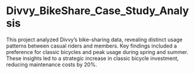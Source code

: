 # Divvy_BikeShare_Case_Study_Analysis
This project analyzed Divvy’s bike-sharing data, revealing distinct usage patterns between casual riders and members. Key findings included a preference for classic bicycles and peak usage during spring and summer. These insights led to a strategic increase in classic bicycle investment, reducing maintenance costs by 20%.
